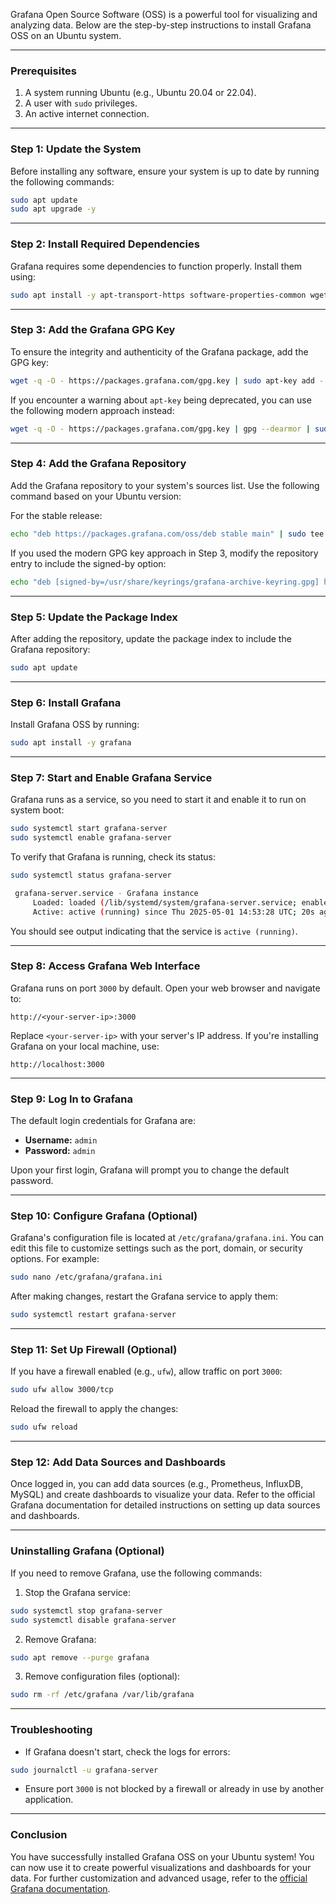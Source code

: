 Grafana Open Source Software (OSS) is a powerful tool for visualizing and analyzing data. Below are the step-by-step instructions to install Grafana OSS on an Ubuntu system.

---

### **Prerequisites**
1. A system running Ubuntu (e.g., Ubuntu 20.04 or 22.04).
2. A user with `sudo` privileges.
3. An active internet connection.

---

### **Step 1: Update the System**
Before installing any software, ensure your system is up to date by running the following commands:

```bash
sudo apt update
sudo apt upgrade -y
```

---

### **Step 2: Install Required Dependencies**
Grafana requires some dependencies to function properly. Install them using:

```bash
sudo apt install -y apt-transport-https software-properties-common wget
```

---

### **Step 3: Add the Grafana GPG Key**
To ensure the integrity and authenticity of the Grafana package, add the GPG key:

```bash
wget -q -O - https://packages.grafana.com/gpg.key | sudo apt-key add -
```

If you encounter a warning about `apt-key` being deprecated, you can use the following modern approach instead:

```bash
wget -q -O - https://packages.grafana.com/gpg.key | gpg --dearmor | sudo tee /usr/share/keyrings/grafana-archive-keyring.gpg >/dev/null
```

---

### **Step 4: Add the Grafana Repository**
Add the Grafana repository to your system's sources list. Use the following command based on your Ubuntu version:

For the stable release:

```bash
echo "deb https://packages.grafana.com/oss/deb stable main" | sudo tee /etc/apt/sources.list.d/grafana.list
```

If you used the modern GPG key approach in Step 3, modify the repository entry to include the signed-by option:

```bash
echo "deb [signed-by=/usr/share/keyrings/grafana-archive-keyring.gpg] https://packages.grafana.com/oss/deb stable main" | sudo tee /etc/apt/sources.list.d/grafana.list
```

---

### **Step 5: Update the Package Index**
After adding the repository, update the package index to include the Grafana repository:

```bash
sudo apt update
```

---

### **Step 6: Install Grafana**
Install Grafana OSS by running:

```bash
sudo apt install -y grafana
```

---

### **Step 7: Start and Enable Grafana Service**
Grafana runs as a service, so you need to start it and enable it to run on system boot:

```bash
sudo systemctl start grafana-server
sudo systemctl enable grafana-server
```

To verify that Grafana is running, check its status:

```bash
sudo systemctl status grafana-server

 grafana-server.service - Grafana instance
     Loaded: loaded (/lib/systemd/system/grafana-server.service; enabled; vendor preset: enabled)
     Active: active (running) since Thu 2025-05-01 14:53:28 UTC; 20s ago
```

You should see output indicating that the service is `active (running)`.

---

### **Step 8: Access Grafana Web Interface**
Grafana runs on port `3000` by default. Open your web browser and navigate to:

```
http://<your-server-ip>:3000
```

Replace `<your-server-ip>` with your server's IP address. If you're installing Grafana on your local machine, use:

```
http://localhost:3000
```

---

### **Step 9: Log In to Grafana**
The default login credentials for Grafana are:

- **Username:** `admin`
- **Password:** `admin`

Upon your first login, Grafana will prompt you to change the default password.

---

### **Step 10: Configure Grafana (Optional)**
Grafana's configuration file is located at `/etc/grafana/grafana.ini`. You can edit this file to customize settings such as the port, domain, or security options. For example:

```bash
sudo nano /etc/grafana/grafana.ini
```

After making changes, restart the Grafana service to apply them:

```bash
sudo systemctl restart grafana-server
```

---

### **Step 11: Set Up Firewall (Optional)**
If you have a firewall enabled (e.g., `ufw`), allow traffic on port `3000`:

```bash
sudo ufw allow 3000/tcp
```

Reload the firewall to apply the changes:

```bash
sudo ufw reload
```

---

### **Step 12: Add Data Sources and Dashboards**
Once logged in, you can add data sources (e.g., Prometheus, InfluxDB, MySQL) and create dashboards to visualize your data. Refer to the official Grafana documentation for detailed instructions on setting up data sources and dashboards.

---

### **Uninstalling Grafana (Optional)**
If you need to remove Grafana, use the following commands:

1. Stop the Grafana service:

```bash
sudo systemctl stop grafana-server
sudo systemctl disable grafana-server
```

2. Remove Grafana:

```bash
sudo apt remove --purge grafana
```

3. Remove configuration files (optional):

```bash
sudo rm -rf /etc/grafana /var/lib/grafana
```

---

### **Troubleshooting**
- If Grafana doesn't start, check the logs for errors:

```bash
sudo journalctl -u grafana-server
```

- Ensure port `3000` is not blocked by a firewall or already in use by another application.

---

### **Conclusion**
You have successfully installed Grafana OSS on your Ubuntu system! You can now use it to create powerful visualizations and dashboards for your data. For further customization and advanced usage, refer to the [official Grafana documentation](https://grafana.com/docs/).